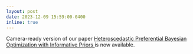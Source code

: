 ```yaml
---
layout: post
date: 2023-12-09 15:59:00-0400
inline: true
---
```


<!--Starting in June, I am a doctoral researcher in the probabilistic machine learning group, at Aalto University. I will be supervised by <a href='https://people.aalto.fi/samuel.kaski'> Samuel Kaski </a> and <a href='https://research.aalto.fi/en/persons/vikas-garg'> Vikas Garg </a>. My research will revolve around Bayesian optimization/experimental design with human-in-the-loop aspects. -->

Camera-ready version of our paper <a href='assets/pdf/heteroscedasticPBO_neurips2023.pdf'> Heteroscedastic Preferential Bayesian Optimization with Informative Priors </a> is now available.
